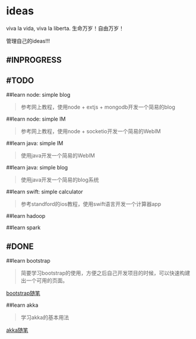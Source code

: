 # ideas

viva la vida, viva la liberta. 生命万岁！自由万岁！

管理自己的ideas!!!


#INPROGRESS
---







#TODO
----

##learn node: simple blog
> 参考网上教程，使用node + extjs + mongodb开发一个简易的blog


##learn node: simple IM
> 参考网上教程，使用node + socketio开发一个简易的WebIM

##learn java: simple IM
> 使用java开发一个简易的WebIM

##learn java: simple blog
> 使用java开发一个简易的blog系统

##learn swift: simple calculator
> 参考standford的ios教程，使用swift语言开发一个计算器app

##learn hadoop

##learn spark




#DONE
----

##learn bootstrap
> 简要学习bootstrap的使用，方便之后自己开发项目的时候，可以快速构建出一个可用的页面。

[bootstrap随笔](https://github.com/zhuwei05/blog/blob/master/bootstrap/bootstrap%E7%AC%94%E8%AE%B0.md)


##learn akka
> 学习akka的基本用法

[akka随笔](https://github.com/zhuwei05/blog/blob/master/scala/akka%E9%9A%8F%E7%AC%94.md)



